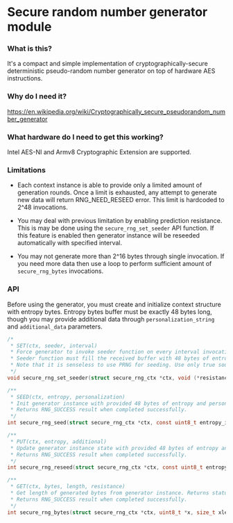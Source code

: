 # Secure random number generator module

### What is this?

It's a compact and simple implementation of cryptographically-secure deterministic pseudo-random number generator on top of hardware AES instructions.

### Why do I need it?

https://en.wikipedia.org/wiki/Cryptographically_secure_pseudorandom_number_generator

### What hardware do I need to get this working?

Intel AES-NI and Armv8 Cryptographic Extension are supported.

### Limitations

* Each context instance is able to provide only a limited amount of generation rounds. Once a limit is exhausted, any attempt to generate new data will return RNG_NEED_RESEED error. This limit is hardcoded to 2^48 invocations.

* You may deal with previous limitation by enabling prediction resistance. This is may be done using the ```secure_rng_set_seeder``` API function. If this feature is enabled then generator instance will be reseeded automatically with specified interval.

* You may not generate more than 2^16 bytes through single invocation. If you need more data then use a loop to perform sufficient amount of ```secure_rng_bytes``` invocations.

### API

Before using the generator, you must create and initialize context structure with entropy bytes. Entropy bytes buffer must be exactly 48 bytes long, though you may provide additional data through ```personalization_string``` and ```additional_data``` parameters.

```C
/*
 * SET(ctx, seeder, interval)
 * Force generator to invoke seeder function on every interval invocations of secure_rng_bytes.
 * Seeder function must fill the received buffer with 48 bytes of entropy data. 
 * Note that it is senseless to use PRNG for seeding. Use only true sources of randomness for seeding.
 */
void secure_rng_set_seeder(struct secure_rng_ctx *ctx, void (*resistance_seeder_function)(uint8_t seed_out[48]), uint64_t reseed_interval);
```

```C
/**
 * SEED(ctx, entropy, personalization)
 * Init generator instance with provided 48 bytes of entropy and personalization id.
 * Returns RNG_SUCCESS result when completed successfully.
 */
int secure_rng_seed(struct secure_rng_ctx *ctx, const uint8_t entropy_input[48], const uint8_t *personalization_string, size_t personalization_len);
```

```C
/**
 * PUT(ctx, entropy, additional)
 * Update generator instance state with provided 48 bytes of entropy and additional data.
 * Returns RNG_SUCCESS result when completed successfully.
 */
int secure_rng_reseed(struct secure_rng_ctx *ctx, const uint8_t entropy_input[48], const uint8_t *additional_data, size_t additional_data_len);
```

```C
/**
 * GET(ctx, bytes, length, resistance)
 * Get length of generated bytes from generator instance. Returns status when completed.
 * Returns RNG_SUCCESS result when completed successfully.
 */
int secure_rng_bytes(struct secure_rng_ctx *ctx, uint8_t *x, size_t xlen, int resistance);
```
